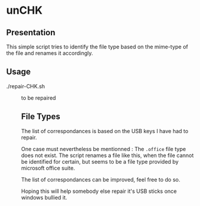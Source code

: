 # unCHK

## Presentation

This simple script tries to identify the file type based on the mime-type of the file and renames it accordingly.

## Usage

  ./repair-CHK.sh <dir> to be repaired

## File Types

The list of correspondances is based on the USB keys I have had to repair.

One case must nevertheless be mentionned :
The `.office` file type does not exist. The script renames a file like this, when the file cannot be identified for certain, but seems to be a file type provided by microsoft office suite.

The list of correspondances can be improved, feel free to do so.

Hoping this will help somebody else repair it's USB sticks once windows bullied it.

